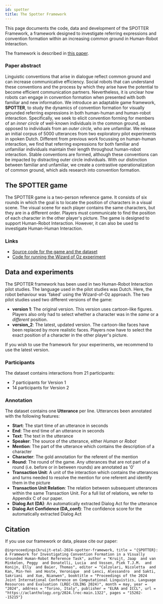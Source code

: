 ```yaml
---
id: spotter
title: The Spotter Framework
---
```


This page documents the code, data and development of the SPOTTER Framework,
a framework designed to investigate referring expressions and convention formation within an increasing common ground in
Human-Robot Interaction.

The framework is described in [this paper](https://aclanthology.org/2024.lrec-main.1322).

### Paper abstract

Linguistic conventions that arise in dialogue reflect common ground and can increase communicative efficiency. Social robots that can understand these conventions and the process by which they arise have the potential to become efficient communication partners. 
Nevertheless, it is unclear how robots can engage in convention formation when presented with both familiar and new information.
We introduce an adaptable game framework, **SPOTTER**, to study the dynamics of convention formation for visually grounded referring expressions in both human-human and human-robot interaction. Specifically, we seek to elicit convention forming for members of an *inner circle* of well-known individuals in the common ground, as opposed to individuals from an *outer circle*, who are unfamiliar. We release an initial corpus of 5000 utterances from two exploratory pilot experiments in spoken Dutch.
Different from previous work focussing on human-human interaction, we find that referring expressions for both familiar and unfamiliar individuals maintain their length throughout human-robot interaction. Stable conventions are formed, although these conventions can be impacted by distracting outer circle individuals. With our distinction between familiar and unfamiliar, we create a contrastive operationalization of common ground, which aids research into convention formation.

## The SPOTTER game
The SPOTTER game is a two-person reference game. It consists of six rounds
in which the goal is to locate the position of characters in a visual scene.
The visual scene for each player contains the same characters, but they are in
a different order. Players must communicate to find the position of each character
in the other player's picture. The game is designed to support Human-Robot Interaction. However, it can also be used to
investigate Human-Human Interaction.

### Links
- [Source code for the game and the dataset](https://github.com/leolani/spotter)
- [Code for running the Wizard of Oz experiment](https://github.com/leolani/spot-woz/tree/spot)

## Data and experiments
The SPOTTER framework has been used in two Human-Robot Interaction pilot studies. The language used in the pilot studies was Dutch. Here,
the robot behaviour was 'faked' using the Wizard-of-Oz approach. The two pilot studies used 
two different versions of the game:
- **version 1**: The original version. This version uses cartoon-like figures. Players also only had to select whether a character was in the *same* or a *different* position.
- **version_2**: The latest, updated version. The cartoon-like faces have been replaced by more realistic faces. Players now have to select the exact position of a character in the other player's picture.

If you wish to use the framework for your experiments, we recommend to use the latest
version. 

### Participants
The dataset contains interactions from 21 participants:
- 7 participants for Version 1
- 14 participants for Version 2

### Annotation

The dataset contains one **Utterance** per line. Utterances been annotated with the following features:
- **Start**: The start time of an utterance in seconds
- **End**: The end time of an utterance in seconds
- **Text**: The text in the utterance
- **Speaker**: The source of the utterance, either *Human* or *Robot*
- **Mention**: The part of the utterance which contains the description of a character
- **Character**: The gold annotation for the referent of the mention
- **Round**: The round of the game. Any utterances that are not part of a round (i.e. before or in between rounds) are annotated as '0'
- **Transaction Unit**: A unit of the interaction which contains the utterances and turns needed to resolve the mention for one referent and identify them in the picture
- **Transaction Unit Relation**: The relation between subsequent utterances within the same Transaction Unit. For a full list of relations, we refer to Appendix C of our paper.
- **Dialog Act (DA)**: An automatically extracted Dialog Act for the utterance
- **Dialog Act Confidence (DA_conf)**: The confidence score for the automatically extracted Dialog Act

## Citation

If you use our framework or data, please cite our paper:

`@inproceedings{kruijt-etal-2024-spotter-framework,
    title = "{SPOTTER}: A Framework for Investigating Convention Formation in a Visually Grounded Human-Robot Reference Task",
    author = "Kruijt, Jaap  and
      van Minkelen, Peggy  and
      Donatelli, Lucia  and
      Vossen, Piek T.J.M.  and
      Konijn, Elly  and
      Baier, Thomas",
    editor = "Calzolari, Nicoletta  and
      Kan, Min-Yen  and
      Hoste, Veronique  and
      Lenci, Alessandro  and
      Sakti, Sakriani  and
      Xue, Nianwen",
    booktitle = "Proceedings of the 2024 Joint International Conference on Computational Linguistics, Language Resources and Evaluation (LREC-COLING 2024)",
    month = may,
    year = "2024",
    address = "Torino, Italy",
    publisher = "ELRA and ICCL",
    url = "https://aclanthology.org/2024.lrec-main.1322",
    pages = "15202--15215"}`